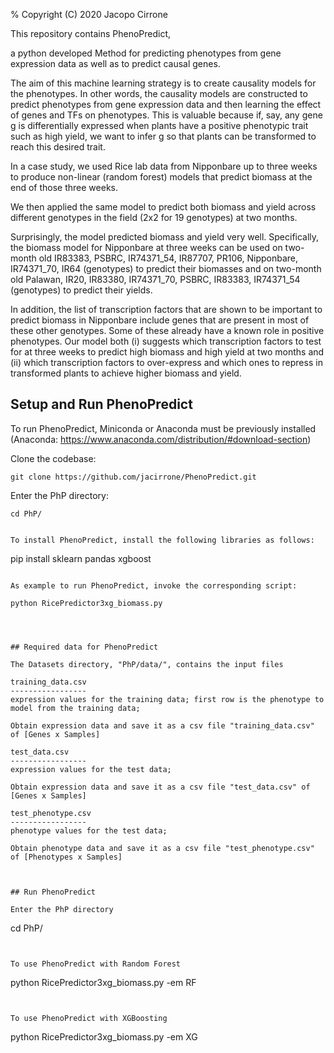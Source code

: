 % Copyright (C) 2020 Jacopo Cirrone


This repository contains PhenoPredict, 

a python developed Method for predicting phenotypes from gene expression data as well as to predict causal genes.

The aim of this machine learning strategy is to create causality models for the phenotypes. In other words, the causality models are constructed to predict phenotypes from gene expression data and then learning the effect of genes and TFs on phenotypes. This is valuable because if, say, any gene g is differentially expressed when plants have a positive phenotypic trait such as high yield, we want to infer g so that plants can be transformed to reach this desired trait.


In a case study,
we used Rice lab data from Nipponbare up to three weeks to produce non-linear (random forest) models that predict biomass at the end of those three weeks. 

We then applied the same model to predict both biomass and yield across different genotypes in the field (2x2 for 19 genotypes) at two months. 

Surprisingly, the model predicted biomass and yield very well. Specifically, the biomass model for Nipponbare at three weeks can be used on two-month old IR83383, PSBRC, IR74371_54, IR87707, PR106, Nipponbare, IR74371_70, IR64 (genotypes) to predict their biomasses and on two-month old Palawan, IR20, IR83380, IR74371_70, PSBRC, IR83383, IR74371_54 (genotypes) to predict their yields.

In addition, the list of transcription factors that are shown to be important to predict biomass in Nipponbare include genes that are present in most of these other genotypes. Some of these already have a known role in positive phenotypes. Our model both 
(i) suggests which transcription factors to test for at three weeks to predict high biomass and high yield at two months and 
(ii) which transcription factors to over-express and which ones to repress in transformed plants to achieve higher biomass and yield. 



## Setup and Run PhenoPredict

To run PhenoPredict, Miniconda or Anaconda must be previously installed (Anaconda: https://www.anaconda.com/distribution/#download-section)

Clone the codebase:

```
git clone https://github.com/jacirrone/PhenoPredict.git
```

Enter the PhP directory:

```
cd PhP/
```
```

To install PhenoPredict, install the following libraries as follows:

```
pip install sklearn pandas xgboost
```

As example to run PhenoPredict, invoke the corresponding script:
 
python RicePredictor3xg_biomass.py




## Required data for PhenoPredict

The Datasets directory, "PhP/data/", contains the input files

training_data.csv
-----------------
expression values for the training data; first row is the phenotype to model from the training data;

Obtain expression data and save it as a csv file "training_data.csv" of [Genes x Samples]

test_data.csv
-----------------
expression values for the test data;

Obtain expression data and save it as a csv file "test_data.csv" of [Genes x Samples]

test_phenotype.csv
-----------------
phenotype values for the test data;

Obtain phenotype data and save it as a csv file "test_phenotype.csv" of [Phenotypes x Samples]



## Run PhenoPredict

Enter the PhP directory

```
cd PhP/
```


To use PhenoPredict with Random Forest
```
python RicePredictor3xg_biomass.py -em RF

```


To use PhenoPredict with XGBoosting
```
python RicePredictor3xg_biomass.py -em XG

```

